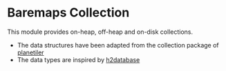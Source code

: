 # Baremaps Collection

This module provides on-heap, off-heap and on-disk collections.
- The data structures have been adapted from the collection package of [planetiler](https://github.com/onthegomap/planetiler)
- The data types are inspired by [h2database](https://github.com/h2database/h2database)
